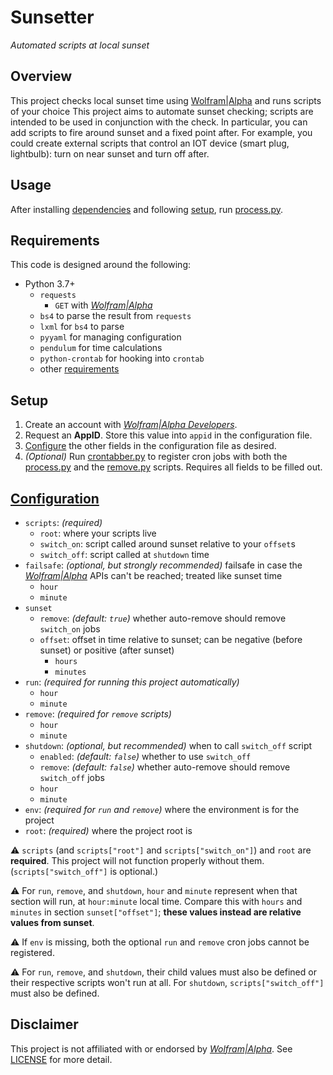 # Sunsetter

*Automated scripts at local sunset*

## Overview

This project checks local sunset time using [Wolfram|Alpha] and runs scripts of your choice
This project aims to automate sunset checking; scripts are intended to be used in conjunction with the check. In particular, you can add scripts to fire around sunset and a fixed point after. For example, you could create external scripts that control an IOT device (smart plug, lightbulb): turn on near sunset and turn off after.

## Usage

After installing [dependencies](#requirements) and following [setup](#setup), run [process.py](process.py).

## Requirements

This code is designed around the following:

- Python 3.7+
    - `requests`
        - `GET` with *[Wolfram|Alpha]*
    - `bs4` to parse the result from `requests`
    - `lxml` for `bs4` to parse
    - `pyyaml` for managing configuration
    - `pendulum` for time calculations
    - `python-crontab` for hooking into `crontab`
    - other [requirements](requirements.txt) 

## Setup

1. Create an account with *[Wolfram|Alpha Developers][WADEV]*.
2. Request an **AppID**. Store this value into `appid` in the configuration file.
3. [Configure](#configuration) the other fields in the configuration file as desired.
4. *(Optional)* Run [crontabber.py] to register cron jobs with both the [process.py](process.py) and the [remove.py](remove.py) scripts. Requires all fields to be filled out.

## [Configuration](config.yaml.example)

- `scripts`: *(required)*
    - `root`: where your scripts live
    - `switch_on`: script called around sunset relative to your `offset`s
    - `switch_off`: script called at `shutdown` time
- `failsafe`: *(optional, but strongly recommended)* failsafe in case the *[Wolfram|Alpha]* APIs can't be reached; treated like sunset time
    - `hour`
    - `minute`
- `sunset`
    - `remove`: *(default: `true`)* whether auto-remove should remove `switch_on` jobs
    - `offset`: offset in time relative to sunset; can be negative (before sunset) or positive (after sunset)
        - `hours`
        - `minutes`
- `run`: *(required for running this project automatically)*
    - `hour`
    - `minute`
- `remove`: *(required for `remove` scripts)*
    - `hour`
    - `minute`
- `shutdown`: *(optional, but recommended)* when to call `switch_off` script
    - `enabled`: *(default: `false`)* whether to use `switch_off`
    - `remove`: *(default: `false`)* whether auto-remove should remove `switch_off` jobs
    - `hour`
    - `minute`
- `env`: *(required for `run` and `remove`)* where the environment is for the project
- `root`: *(required)* where the project root is

⚠️ `scripts` (and `scripts["root"]` and `scripts["switch_on"]`) and `root` are **required**. This project will not function properly without them. (`scripts["switch_off"]` is optional.)

⚠️ For `run`, `remove`, and `shutdown`,  `hour` and `minute` represent when that section will run, at `hour:minute` local time. Compare this with `hours` and `minutes` in section `sunset["offset"]`; **these values instead are relative values from sunset**.

⚠️ If `env` is missing, both the optional `run` and `remove` cron jobs cannot be registered.

⚠️ For `run`, `remove`, and `shutdown`, their child values must also be defined or their respective scripts won't run at all. For `shutdown`, `scripts["switch_off"]` must also be defined.

## Disclaimer

This project is not affiliated with or endorsed by *[Wolfram|Alpha]*. See [LICENSE](LICENSE) for more detail.

[Wolfram|Alpha]: https://www.wolframalpha.com/
[WADEV]: https://developer.wolframalpha.com/portal/myapps/
[crontabber.py]: crontabber.py
[process.py]: process.py
